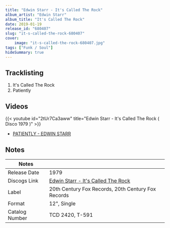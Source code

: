 ```yaml
---
title: "Edwin Starr - It's Called The Rock"
album_artist: "Edwin Starr"
album_title: "It's Called The Rock"
date: 2019-01-19
release_id: "680407"
slug: "it-s-called-the-rock-680407"
cover:
    image: "it-s-called-the-rock-680407.jpg"
tags: ["Funk / Soul"]
hideSummary: true
---
```


## Tracklisting
1. It's Called The Rock
2. Patiently

## Videos
{{< youtube id="2tUr7Ca3aww" title="Edwin Starr - It's Called The Rock ( Disco 1979 )" >}}
- [PATIENTLY - EDWIN STARR](https://www.youtube.com/watch?v=vphCiSttcwc)

## Notes

| Notes          |             |
| ---------------| ----------- |
| Release Date   | 1979 |
| Discogs Link   | [Edwin Starr - It's Called The Rock](https://www.discogs.com/release/680407) |
| Label          | 20th Century Fox Records, 20th Century Fox Records |
| Format         | 12\", Single |
| Catalog Number | TCD 2420, T-591 |

